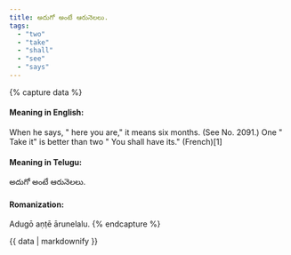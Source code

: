 ```yaml
---
title: అదుగో అంటే ఆరునెలలు.
tags:
  - "two"
  - "take"
  - "shall"
  - "see"
  - "says"
---
```


{% capture data %}
#### Meaning in English:
When he says, " here you are," it means six months.
(See No. 2091.)
One " Take it" is better than two " You shall have its." (French)[1]

#### Meaning in Telugu:
అదుగో అంటే ఆరునెలలు.

#### Romanization:
Adugō aṇṭē ārunelalu.
{% endcapture %}

{{ data | markdownify }}

